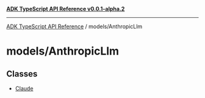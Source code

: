 [**ADK TypeScript API Reference v0.0.1-alpha.2**](../../README.md)

***

[ADK TypeScript API Reference](../../modules.md) / models/AnthropicLlm

# models/AnthropicLlm

## Classes

- [Claude](classes/Claude.md)
